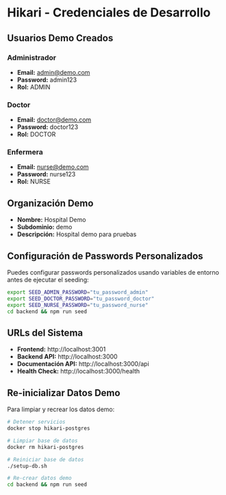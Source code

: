 # Hikari - Credenciales de Desarrollo

## Usuarios Demo Creados

### Administrador
- **Email:** admin@demo.com
- **Password:** admin123
- **Rol:** ADMIN

### Doctor
- **Email:** doctor@demo.com  
- **Password:** doctor123
- **Rol:** DOCTOR

### Enfermera
- **Email:** nurse@demo.com
- **Password:** nurse123
- **Rol:** NURSE

## Organización Demo
- **Nombre:** Hospital Demo
- **Subdominio:** demo
- **Descripción:** Hospital demo para pruebas

## Configuración de Passwords Personalizados

Puedes configurar passwords personalizados usando variables de entorno antes de ejecutar el seeding:

```bash
export SEED_ADMIN_PASSWORD="tu_password_admin"
export SEED_DOCTOR_PASSWORD="tu_password_doctor" 
export SEED_NURSE_PASSWORD="tu_password_nurse"
cd backend && npm run seed
```

## URLs del Sistema

- **Frontend:** http://localhost:3001
- **Backend API:** http://localhost:3000
- **Documentación API:** http://localhost:3000/api
- **Health Check:** http://localhost:3000/health

## Re-inicializar Datos Demo

Para limpiar y recrear los datos demo:

```bash
# Detener servicios
docker stop hikari-postgres

# Limpiar base de datos
docker rm hikari-postgres

# Reiniciar base de datos
./setup-db.sh

# Re-crear datos demo
cd backend && npm run seed
```